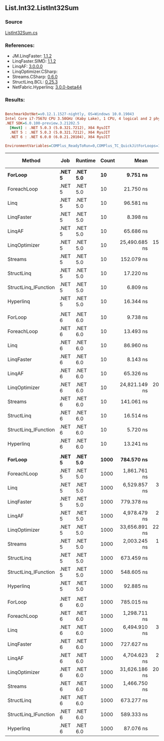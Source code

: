 ﻿## List.Int32.ListInt32Sum

### Source
[ListInt32Sum.cs](../LinqBenchmarks/List/Int32/ListInt32Sum.cs)

### References:
- JM.LinqFaster: [1.1.2](https://www.nuget.org/packages/JM.LinqFaster/1.1.2)
- LinqFaster.SIMD: [1.1.2](https://www.nuget.org/packages/LinqFaster.SIMD/1.0.3)
- LinqAF: [3.0.0.0](https://www.nuget.org/packages/LinqAF/3.0.0.0)
- LinqOptimizer.CSharp: [](https://www.nuget.org/packages/LinqOptimizer.CSharp/)
- Streams.CSharp: [0.6.0](https://www.nuget.org/packages/Streams.CSharp/0.6.0)
- StructLinq.BCL: [0.25.3](https://www.nuget.org/packages/StructLinq.BCL/0.25.3)
- NetFabric.Hyperlinq: [3.0.0-beta44](https://www.nuget.org/packages/NetFabric.Hyperlinq/3.0.0-beta44)

### Results:
``` ini

BenchmarkDotNet=v0.12.1.1527-nightly, OS=Windows 10.0.19043
Intel Core i7-7567U CPU 3.50GHz (Kaby Lake), 1 CPU, 4 logical and 2 physical cores
.NET SDK=6.0.100-preview.3.21202.5
  [Host] : .NET 5.0.3 (5.0.321.7212), X64 RyuJIT
  .NET 5 : .NET 5.0.3 (5.0.321.7212), X64 RyuJIT
  .NET 6 : .NET 6.0.0 (6.0.21.20104), X64 RyuJIT

EnvironmentVariables=COMPlus_ReadyToRun=0,COMPlus_TC_QuickJitForLoops=1,COMPlus_TieredPGO=1  

```
|               Method |    Job |  Runtime | Count |          Mean |       Error |      StdDev |        Median |    Ratio | RatioSD |  Gen 0 | Gen 1 | Gen 2 | Allocated |
|--------------------- |------- |--------- |------ |--------------:|------------:|------------:|--------------:|---------:|--------:|-------:|------:|------:|----------:|
|              **ForLoop** | **.NET 5** | **.NET 5.0** |    **10** |      **9.751 ns** |   **0.0477 ns** |   **0.0446 ns** |      **9.746 ns** |     **1.00** |    **0.00** |      **-** |     **-** |     **-** |         **-** |
|          ForeachLoop | .NET 5 | .NET 5.0 |    10 |     21.750 ns |   0.1483 ns |   0.1315 ns |     21.710 ns |     2.23 |    0.01 |      - |     - |     - |         - |
|                 Linq | .NET 5 | .NET 5.0 |    10 |     96.581 ns |   0.3511 ns |   0.3112 ns |     96.595 ns |     9.90 |    0.05 | 0.0191 |     - |     - |      40 B |
|           LinqFaster | .NET 5 | .NET 5.0 |    10 |      8.398 ns |   0.0265 ns |   0.0221 ns |      8.388 ns |     0.86 |    0.00 |      - |     - |     - |         - |
|               LinqAF | .NET 5 | .NET 5.0 |    10 |     65.686 ns |   0.5946 ns |   0.5271 ns |     65.894 ns |     6.73 |    0.06 |      - |     - |     - |         - |
|        LinqOptimizer | .NET 5 | .NET 5.0 |    10 | 25,490.685 ns | 156.3918 ns | 130.5942 ns | 25,503.662 ns | 2,612.00 |   20.36 | 8.2397 |     - |     - |  17,289 B |
|              Streams | .NET 5 | .NET 5.0 |    10 |    152.079 ns |   0.7021 ns |   0.5863 ns |    151.872 ns |    15.58 |    0.09 | 0.0994 |     - |     - |     208 B |
|           StructLinq | .NET 5 | .NET 5.0 |    10 |     17.220 ns |   0.1034 ns |   0.0967 ns |     17.191 ns |     1.77 |    0.01 | 0.0153 |     - |     - |      32 B |
| StructLinq_IFunction | .NET 5 | .NET 5.0 |    10 |      6.809 ns |   0.0345 ns |   0.0322 ns |      6.809 ns |     0.70 |    0.00 |      - |     - |     - |         - |
|            Hyperlinq | .NET 5 | .NET 5.0 |    10 |     16.344 ns |   0.0565 ns |   0.0501 ns |     16.341 ns |     1.68 |    0.01 |      - |     - |     - |         - |
|                      |        |          |       |               |             |             |               |          |         |        |       |       |           |
|              ForLoop | .NET 6 | .NET 6.0 |    10 |      9.738 ns |   0.0692 ns |   0.0578 ns |      9.718 ns |     1.00 |    0.00 |      - |     - |     - |         - |
|          ForeachLoop | .NET 6 | .NET 6.0 |    10 |     13.493 ns |   0.0501 ns |   0.0469 ns |     13.501 ns |     1.39 |    0.01 |      - |     - |     - |         - |
|                 Linq | .NET 6 | .NET 6.0 |    10 |     86.960 ns |   0.3458 ns |   0.2700 ns |     87.017 ns |     8.93 |    0.06 | 0.0191 |     - |     - |      40 B |
|           LinqFaster | .NET 6 | .NET 6.0 |    10 |      8.143 ns |   0.0423 ns |   0.0353 ns |      8.141 ns |     0.84 |    0.01 |      - |     - |     - |         - |
|               LinqAF | .NET 6 | .NET 6.0 |    10 |     65.326 ns |   0.2469 ns |   0.2189 ns |     65.356 ns |     6.71 |    0.05 |      - |     - |     - |         - |
|        LinqOptimizer | .NET 6 | .NET 6.0 |    10 | 24,821.149 ns | 207.4915 ns | 173.2648 ns | 24,791.241 ns | 2,548.98 |   24.79 | 8.0872 |     - |     - |  17,049 B |
|              Streams | .NET 6 | .NET 6.0 |    10 |    141.061 ns |   0.6399 ns |   0.5672 ns |    140.881 ns |    14.49 |    0.08 | 0.0994 |     - |     - |     208 B |
|           StructLinq | .NET 6 | .NET 6.0 |    10 |     16.514 ns |   0.3889 ns |   0.7586 ns |     16.076 ns |     1.78 |    0.05 | 0.0153 |     - |     - |      32 B |
| StructLinq_IFunction | .NET 6 | .NET 6.0 |    10 |      5.720 ns |   0.0408 ns |   0.0382 ns |      5.705 ns |     0.59 |    0.01 |      - |     - |     - |         - |
|            Hyperlinq | .NET 6 | .NET 6.0 |    10 |     13.241 ns |   0.3192 ns |   0.5756 ns |     12.855 ns |     1.44 |    0.01 |      - |     - |     - |         - |
|                      |        |          |       |               |             |             |               |          |         |        |       |       |           |
|              **ForLoop** | **.NET 5** | **.NET 5.0** |  **1000** |    **784.570 ns** |   **3.7085 ns** |   **3.2875 ns** |    **783.929 ns** |     **1.00** |    **0.00** |      **-** |     **-** |     **-** |         **-** |
|          ForeachLoop | .NET 5 | .NET 5.0 |  1000 |  1,861.761 ns |   5.7334 ns |   5.3630 ns |  1,861.856 ns |     2.37 |    0.01 |      - |     - |     - |         - |
|                 Linq | .NET 5 | .NET 5.0 |  1000 |  6,529.857 ns |  31.1211 ns |  25.9876 ns |  6,536.322 ns |     8.32 |    0.05 | 0.0153 |     - |     - |      40 B |
|           LinqFaster | .NET 5 | .NET 5.0 |  1000 |    779.378 ns |   2.3782 ns |   2.1082 ns |    779.292 ns |     0.99 |    0.01 |      - |     - |     - |         - |
|               LinqAF | .NET 5 | .NET 5.0 |  1000 |  4,978.479 ns |  25.7748 ns |  24.1098 ns |  4,976.183 ns |     6.35 |    0.04 |      - |     - |     - |         - |
|        LinqOptimizer | .NET 5 | .NET 5.0 |  1000 | 33,656.891 ns | 227.4411 ns | 177.5710 ns | 33,665.970 ns |    42.90 |    0.34 | 8.2397 |     - |     - |  17,289 B |
|              Streams | .NET 5 | .NET 5.0 |  1000 |  2,003.245 ns |  11.5020 ns |  10.7590 ns |  2,001.284 ns |     2.55 |    0.02 | 0.0992 |     - |     - |     208 B |
|           StructLinq | .NET 5 | .NET 5.0 |  1000 |    673.459 ns |   1.9573 ns |   1.8308 ns |    672.862 ns |     0.86 |    0.00 | 0.0153 |     - |     - |      32 B |
| StructLinq_IFunction | .NET 5 | .NET 5.0 |  1000 |    548.605 ns |   1.4865 ns |   1.3904 ns |    548.679 ns |     0.70 |    0.00 |      - |     - |     - |         - |
|            Hyperlinq | .NET 5 | .NET 5.0 |  1000 |     92.885 ns |   0.3374 ns |   0.3156 ns |     92.767 ns |     0.12 |    0.00 |      - |     - |     - |         - |
|                      |        |          |       |               |             |             |               |          |         |        |       |       |           |
|              ForLoop | .NET 6 | .NET 6.0 |  1000 |    785.015 ns |   2.7223 ns |   2.2733 ns |    785.901 ns |     1.00 |    0.00 |      - |     - |     - |         - |
|          ForeachLoop | .NET 6 | .NET 6.0 |  1000 |  1,298.711 ns |   5.5872 ns |   4.9529 ns |  1,298.255 ns |     1.65 |    0.01 |      - |     - |     - |         - |
|                 Linq | .NET 6 | .NET 6.0 |  1000 |  6,494.910 ns |  38.9924 ns |  36.4735 ns |  6,492.921 ns |     8.26 |    0.05 | 0.0153 |     - |     - |      40 B |
|           LinqFaster | .NET 6 | .NET 6.0 |  1000 |    727.627 ns |   5.3290 ns |   4.9847 ns |    729.125 ns |     0.93 |    0.01 |      - |     - |     - |         - |
|               LinqAF | .NET 6 | .NET 6.0 |  1000 |  4,704.623 ns |  22.3072 ns |  19.7747 ns |  4,700.509 ns |     5.99 |    0.02 |      - |     - |     - |         - |
|        LinqOptimizer | .NET 6 | .NET 6.0 |  1000 | 31,626.186 ns | 209.1648 ns | 163.3021 ns | 31,636.111 ns |    40.28 |    0.28 | 7.9956 |     - |     - |  17,046 B |
|              Streams | .NET 6 | .NET 6.0 |  1000 |  1,466.750 ns |   4.2115 ns |   7.8062 ns |  1,466.480 ns |     1.87 |    0.01 | 0.0992 |     - |     - |     208 B |
|           StructLinq | .NET 6 | .NET 6.0 |  1000 |    673.277 ns |   2.2538 ns |   1.9979 ns |    673.259 ns |     0.86 |    0.00 | 0.0153 |     - |     - |      32 B |
| StructLinq_IFunction | .NET 6 | .NET 6.0 |  1000 |    589.333 ns |   3.0553 ns |   2.8580 ns |    588.483 ns |     0.75 |    0.01 |      - |     - |     - |         - |
|            Hyperlinq | .NET 6 | .NET 6.0 |  1000 |     87.076 ns |   1.0368 ns |   0.9191 ns |     87.396 ns |     0.11 |    0.00 |      - |     - |     - |         - |
